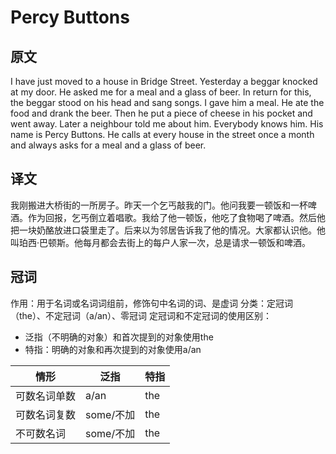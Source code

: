 # Percy Buttons

## 原文

I have just moved to a house in Bridge Street. Yesterday a beggar knocked at my door. He asked me for a meal and a glass of beer. In return for this, the beggar stood on his head and sang songs. I gave him a meal. He ate the food and drank the beer. Then he put a piece of cheese in his pocket and went away. Later a neighbour told me about him. Everybody knows him. His name is Percy Buttons. He calls at every house in the street once a month and always asks for a meal and a glass of beer.

## 译文

我刚搬进大桥街的一所房子。昨天一个乞丐敲我的门。他问我要一顿饭和一杯啤酒。作为回报，乞丐倒立着唱歌。我给了他一顿饭，他吃了食物喝了啤酒。然后他把一块奶酪放进口袋里走了。后来以为邻居告诉我了他的情况。大家都认识他。他叫珀西·巴顿斯。他每月都会去街上的每户人家一次，总是请求一顿饭和啤酒。

## 冠词

作用：用于名词或名词词组前，修饰句中名词的词、是虚词
分类：定冠词（the）、不定冠词（a/an）、零冠词
定冠词和不定冠词的使用区别：

- 泛指（不明确的对象）和首次提到的对象使用the
- 特指：明确的对象和再次提到的对象使用a/an

| 情形     | 泛指      | 特指  |
| ------ | ------- | --- |
| 可数名词单数 | a/an    | the |
| 可数名词复数 | some/不加 | the |
| 不可数名词  | some/不加 | the |
